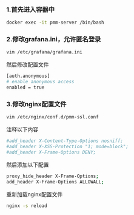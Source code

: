 ### 1.首先进入容器中
```bash
docker exec -it pmm-server /bin/bash
```
### 2.修改grafana.ini，允许匿名登录
 ```bash
 vim /etc/grafana/grafana.ini 
```
然后修改配置文件
```bash
[auth.anonymous]
# enable anonymous access
enabled = true
```
### 3.修改nginx配置文件
```bash
vim /etc/nginx/conf.d/pmm-ssl.conf
```
注释以下内容
```bash
#add_header X-Content-Type-Options nosniff;
#add_header X-XSS-Protection "1; mode=block";
#add_header X-Frame-Options DENY;
```
然后添加以下配置
```bash
proxy_hide_header X-Frame-Options;
add_header X-Frame-Options ALLOWALL;
```
重新加载nginx配置文件
```bash
nginx -s reload
```
